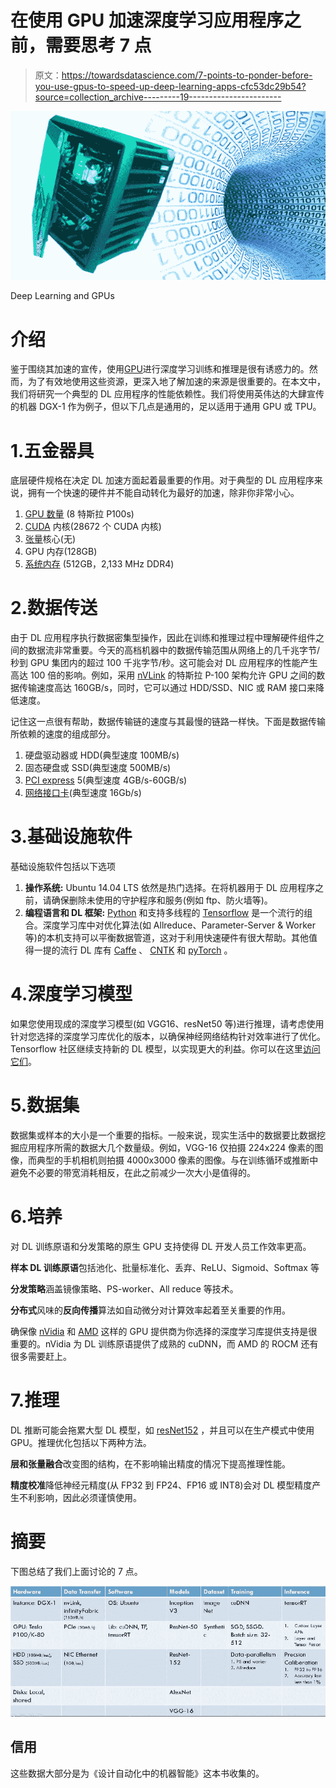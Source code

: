 # 在使用 GPU 加速深度学习应用程序之前，需要思考 7 点

> 原文：<https://towardsdatascience.com/7-points-to-ponder-before-you-use-gpus-to-speed-up-deep-learning-apps-cfc53dc29b54?source=collection_archive---------19----------------------->

![](img/ff72fbec65d68ee0ed115620eddb880f.png)

Deep Learning and GPUs

# 介绍

鉴于围绕其加速的宣传，使用[GPU](https://en.wikipedia.org/wiki/Graphics_processing_unit)进行深度学习训练和推理是很有诱惑力的。然而，为了有效地使用这些资源，更深入地了解加速的来源是很重要的。在本文中，我们将研究一个典型的 DL 应用程序的性能依赖性。我们将使用英伟达的大肆宣传的机器 DGX-1 作为例子，但以下几点是通用的，足以适用于通用 GPU 或 TPU。

# 1.五金器具

底层硬件规格在决定 DL 加速方面起着最重要的作用。对于典型的 DL 应用程序来说，拥有一个快速的硬件并不能自动转化为最好的加速，除非你非常小心。

1.  [GPU 数量](https://en.wikipedia.org/wiki/Graphics_processing_unit) (8 特斯拉 P100s)
2.  [CUDA](https://en.wikipedia.org/wiki/CUDA) 内核(28672 个 CUDA 内核)
3.  [张量](https://en.wikipedia.org/wiki/Tensor_processing_unit)核心(无)
4.  GPU 内存(128GB)
5.  [系统内存](https://en.wikipedia.org/wiki/Shared_graphics_memory) (512GB，2,133 MHz DDR4)

# 2.数据传送

由于 DL 应用程序执行数据密集型操作，因此在训练和推理过程中理解硬件组件之间的数据流非常重要。今天的高档机器中的数据传输范围从网络上的几千兆字节/秒到 GPU 集团内的超过 100 千兆字节/秒。这可能会对 DL 应用程序的性能产生高达 100 倍的影响。例如，采用 [nVLink](https://en.wikipedia.org/wiki/NVLink) 的特斯拉 P-100 架构允许 GPU 之间的数据传输速度高达 160GB/s，同时，它可以通过 HDD/SSD、NIC 或 RAM 接口来降低速度。

记住这一点很有帮助，数据传输链的速度与其最慢的链路一样快。下面是数据传输所依赖的速度的组成部分。

1.  硬盘驱动器或 HDD(典型速度 100MB/s)
2.  固态硬盘或 SSD(典型速度 500MB/s)
3.  [PCI express](https://en.wikipedia.org/wiki/PCI_Express) 5(典型速度 4GB/s-60GB/s)
4.  [网络接口卡](https://en.wikipedia.org/wiki/Network_interface_controller)(典型速度 16Gb/s)

# 3.基础设施软件

基础设施软件包括以下选项

1.  **操作系统:** Ubuntu 14.04 LTS 依然是热门选择。在将机器用于 DL 应用程序之前，请确保删除未使用的守护程序和服务(例如 ftp、防火墙等)。
2.  **编程语言和 DL 框架:** [Python](https://www.python.org/) 和支持多线程的 [Tensorflow](http://tensorflow.org) 是一个流行的组合。深度学习库中对优化算法(如 Allreduce、Parameter-Server & Worker 等)的本机支持可以平衡数据管道，这对于利用快速硬件有很大帮助。其他值得一提的流行 DL 库有 [Caffe](http://caffe.berkeleyvision.org/) 、 [CNTK](https://www.microsoft.com/en-us/cognitive-toolkit/) 和 [pyTorch](https://pytorch.org/) 。

# 4.深度学习模型

如果您使用现成的深度学习模型(如 VGG16、resNet50 等)进行推理，请考虑使用针对您选择的深度学习库优化的版本，以确保神经网络结构针对效率进行了优化。Tensorflow 社区继续支持新的 DL 模型，以实现更大的利益。你可以在这里[访问它们](https://github.com/tensorflow/models)。

# 5.数据集

数据集或样本的大小是一个重要的指标。一般来说，现实生活中的数据要比数据挖掘应用程序所需的数据大几个数量级。例如，VGG-16 仅拍摄 224x224 像素的图像，而典型的手机相机则拍摄 4000x3000 像素的图像。与在训练循环或推断中避免不必要的带宽消耗相反，在此之前减少一次大小是值得的。

# 6.培养

对 DL 训练原语和分发策略的原生 GPU 支持使得 DL 开发人员工作效率更高。

**样本 DL 训练原语**包括池化、批量标准化、丢弃、ReLU、Sigmoid、Softmax 等

**分发策略**涵盖镜像策略、PS-worker、All reduce 等技术。

**分布式**风味的**反向传播**算法如自动微分对计算效率起着至关重要的作用。

确保像 [nVidia](http://nvidia.com) 和 [AMD](http://amd.com) 这样的 GPU 提供商为你选择的深度学习库提供支持是很重要的。nVidia 为 DL 训练原语提供了成熟的 cuDNN，而 AMD 的 ROCM 还有很多需要赶上。

# 7.推理

DL 推断可能会拖累大型 DL 模型，如 [resNet152](https://arxiv.org/abs/1512.03385) ，并且可以在生产模式中使用 GPU。推理优化包括以下两种方法。

**层和张量融合**改变图的结构，在不影响输出精度的情况下提高推理性能。

**精度校准**降低神经元精度(从 FP32 到 FP24、FP16 或 INT8)会对 DL 模型精度产生不利影响，因此必须谨慎使用。

# 摘要

下图总结了我们上面讨论的 7 点。

![](img/810a432226bcaf239fc26205b57addb3.png)

## 信用

这些数据大部分是为《设计自动化中的机器智能》这本书收集的。
